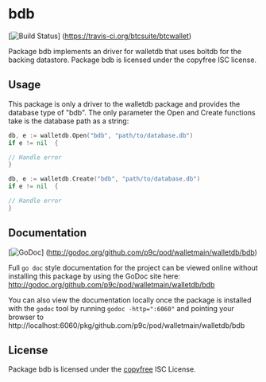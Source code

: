 bdb
===

[![Build Status](https://travis-ci.org/btcsuite/btcwallet.png?branch=master)]
(https://travis-ci.org/btcsuite/btcwallet)

Package bdb implements an driver for walletdb that uses boltdb for the backing
datastore. Package bdb is licensed under the copyfree ISC license.

## Usage

This package is only a driver to the walletdb package and provides the database
type of "bdb". The only parameter the Open and Create functions take is the
database path as a string:

```Go
db, e := walletdb.Open("bdb", "path/to/database.db")
if e != nil  {

// Handle error
}
```

```Go
db, e := walletdb.Create("bdb", "path/to/database.db")
if e != nil  {

// Handle error
}
```

## Documentation

[![GoDoc](https://godoc.org/github.com/p9c/pod/walletmain/walletdb/bdb?status.png)]
(http://godoc.org/github.com/p9c/pod/walletmain/walletdb/bdb)

Full `go doc` style documentation for the project can be viewed online without
installing this package by using the GoDoc site here:
http://godoc.org/github.com/p9c/pod/walletmain/walletdb/bdb

You can also view the documentation locally once the package is installed with
the `godoc` tool by running `godoc -http=":6060"` and pointing your browser to
http://localhost:6060/pkg/github.com/p9c/pod/walletmain/walletdb/bdb

## License

Package bdb is licensed under the [copyfree](http://copyfree.org) ISC License.
